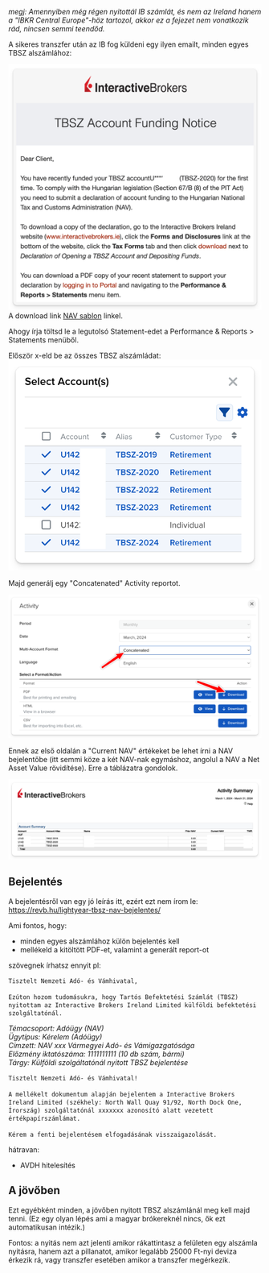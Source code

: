 _megj: Amennyiben még régen nyitottál IB számlát, és nem az Ireland hanem a "IBKR Central Europe"-höz tartozol, akkor ez a fejezet nem vonatkozik rád, nincsen semmi teendőd._

A sikeres transzfer után az IB fog küldeni egy ilyen emailt, minden egyes TBSZ alszámlához:

![](images/funding%20notice.png)
A download link [NAV sablon](sablonok/NAV%20sablon.pdf) linkel.

Ahogy írja töltsd le a legutolsó Statement-edet a Performance & Reports > Statements menüből.

Először x-eld be az összes TBSZ alszámládat:
![](images/activity%20-%20tbsz.png)

Majd generálj egy "Concatenated" Activity reportot.

![](images/concatenated%20activity%20report.png)

Ennek az első oldalán a "Current NAV" értékeket be lehet írni a NAV bejelentőbe (itt semmi köze a két NAV-nak egymáshoz, angolul a NAV a Net Asset Value rövidítése). Erre a táblázatra gondolok.

![](images/nav%20report.png)

## Bejelentés

A bejelentésről van egy jó leírás itt, ezért ezt nem írom le:
https://revb.hu/lightyear-tbsz-nav-bejelentes/

Ami fontos, hogy:

- minden egyes alszámlához külön bejelentés kell
- mellékeld a kitöltött PDF-et, valamint a generált report-ot

szövegnek írhatsz ennyit pl:

```
Tisztelt Nemzeti Adó- és Vámhivatal,

Ezúton hozom tudomásukra, hogy Tartós Befektetési Számlát (TBSZ) nyitottam az Interactive Brokers Ireland Limited külföldi befektetési szolgáltatónál.
```

_Témacsoport: Adóügy (NAV)_  
_Ügytípus: Kérelem (Adóügy)_  
_Címzett: NAV xxx Vármegyei Adó- és Vámigazgatósága_  
_Előzmény iktatószáma: 1111111111 (10 db szám, bármi)_  
_Tárgy: Külföldi szolgáltatónál nyitott TBSZ bejelentése_

```
Tisztelt Nemzeti Adó- és Vámhivatal!

A mellékelt dokumentum alapján bejelentem a Interactive Brokers Ireland Limited (székhely: North Wall Quay 91/92, North Dock One, Írország) szolgáltatónál xxxxxxx azonosító alatt vezetett értékpapírszámlámat.

Kérem a fenti bejelentésem elfogadásának visszaigazolását.
```

hátravan:

- AVDH hitelesítés

## A jövőben

Ezt egyébként minden, a jövőben nyitott TBSZ alszámlánál meg kell majd tenni. (Ez egy olyan lépés ami a magyar brókereknél nincs, ők ezt automatikusan intézik.)

Fontos: a nyitás nem azt jelenti amikor rákattintasz a felületen egy alszámla nyitásra, hanem azt a pillanatot, amikor legalább 25000 Ft-nyi deviza érkezik rá, vagy transzfer esetében amikor a transzfer megérkezik.
